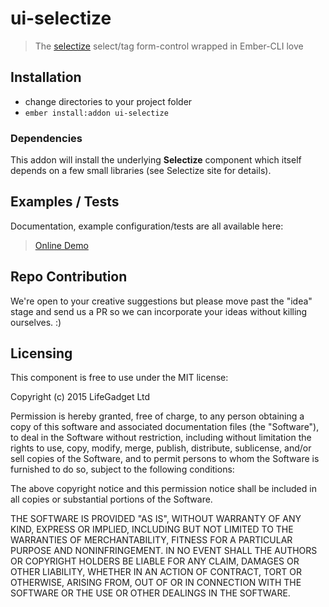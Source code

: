 # ui-selectize

> The [selectize](http://brianreavis.github.io/selectize.js/) select/tag form-control wrapped in Ember-CLI love


## Installation

* change directories to your project folder
* `ember install:addon ui-selectize`

### Dependencies ###

This addon will install the underlying **Selectize** component which itself depends on a few small libraries (see Selectize site for details).

## Examples / Tests ##

Documentation, example configuration/tests are all available here:

> [Online Demo](http://development.ui-selectize.divshot.io)


## Repo Contribution

We're open to your creative suggestions but please move past the "idea" stage 
and send us a PR so we can incorporate your ideas without killing ourselves. :)

## Licensing

This component is free to use under the MIT license:

Copyright (c) 2015 LifeGadget Ltd

Permission is hereby granted, free of charge, to any person obtaining a copy of
this software and associated documentation files (the "Software"), to deal in
the Software without restriction, including without limitation the rights to
use, copy, modify, merge, publish, distribute, sublicense, and/or sell copies
of the Software, and to permit persons to whom the Software is furnished to do
so, subject to the following conditions:

The above copyright notice and this permission notice shall be included in all
copies or substantial portions of the Software.

THE SOFTWARE IS PROVIDED "AS IS", WITHOUT WARRANTY OF ANY KIND, EXPRESS OR
IMPLIED, INCLUDING BUT NOT LIMITED TO THE WARRANTIES OF MERCHANTABILITY,
FITNESS FOR A PARTICULAR PURPOSE AND NONINFRINGEMENT. IN NO EVENT SHALL THE
AUTHORS OR COPYRIGHT HOLDERS BE LIABLE FOR ANY CLAIM, DAMAGES OR OTHER
LIABILITY, WHETHER IN AN ACTION OF CONTRACT, TORT OR OTHERWISE, ARISING FROM,
OUT OF OR IN CONNECTION WITH THE SOFTWARE OR THE USE OR OTHER DEALINGS IN THE
SOFTWARE.